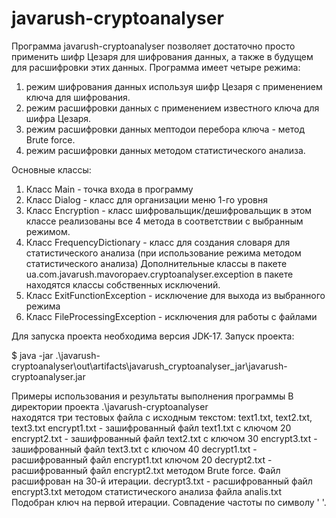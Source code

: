 # javarush-cryptoanalyser
Программа javarush-cryptoanalyser позволяет достаточно просто применить шифр Цезаря
для шифрования данных, а также в будущем для расшифровки этих данных.
Программа имеет четыре режима:
1) режим шифрования данных используя шифр Цезаря с применением ключа для шифрования.
2) режим расшифровки данных с применением известного ключа для шифра Цезаря.
3) режим расшифровки данных мептодои перебора ключа  - метод Brute force.
4) режим расшифровки данных методом статистического анализа.

Основные классы:
1) Класс Main - точка входа в программу
2) Класс Dialog - класс для организации меню 1-го уровня
3) Класс Encryption - класс шифровальщик/дешифровальщик
    в этом классе реализованы все 4 метода в соответствии с выбранным режимом.
4) Класс FrequencyDictionary - класс для создания словаря для статистического анализа
   (при использование режима методом статистического анализа)
Дополнительные классы в пакете ua.com.javarush.mavoropaev.cryptoanalyser.exception
    в пакете находятся классы собственных исключений.
5) Класс ExitFunctionException - исключение для выхода из выбранного режима
6) Класс FileProcessingException - исключения для работы с файлами

Для запуска проекта необходима версия JDK-17.
Запуск проекта:

$ java -jar .\javarush-cryptoanalyser\out\artifacts\javarush_cryptoanalyser_jar\javarush-cryptoanalyser.jar

Примеры использования и результаты выполнения программы
В директории проекта .\javarush-cryptoanalyser\
находятся три тестовых файла с исходным текстом:
text1.txt, text2.txt, text3.txt
encrypt1.txt - зашифрованный файл text1.txt с ключом 20
encrypt2.txt - зашифрованный файл text2.txt с ключом 30
encrypt3.txt - зашифрованный файл text3.txt с ключом 40
decrypt1.txt - расшифрованный файл encrypt1.txt ключом 20
decrypt2.txt - расшифрованный файл encrypt2.txt методом Brute force.
    Файл расшифрован на 30-й итерации.
decrypt3.txt - расшифрованный файл encrypt3.txt методом статистического анализа
файла analis.txt
    Подобран ключ на первой итерации. Совпадение частоты по символу ' '.

